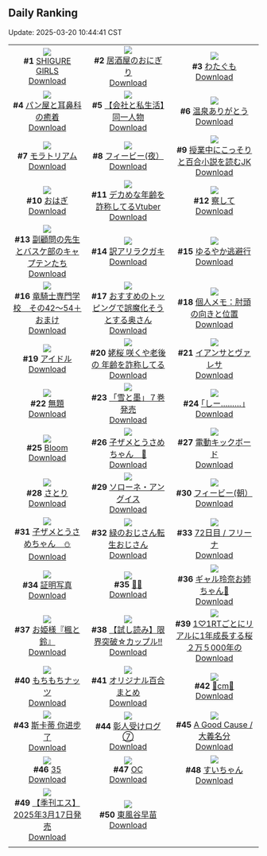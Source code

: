 ## Daily Ranking
Update: 2025-03-20 10:44:41 CST

|      |      |      |
| :----: | :----: | :----: |
| ![](https://i.pixiv.re/c/240x480/img-master/img/2025/03/17/00/01/29/128294117_p0_master1200.jpg)<br>**#1** [SHIGURE GIRLS](https://www.pixiv.net/artworks/128294117)<br>[Download](https://i.pixiv.re/img-original/img/2025/03/17/00/01/29/128294117_p0.jpg) | ![](https://i.pixiv.re/c/240x480/img-master/img/2025/03/17/07/30/05/128303070_p0_master1200.jpg)<br>**#2** [居酒屋のおにぎり](https://www.pixiv.net/artworks/128303070)<br>[Download](https://i.pixiv.re/img-original/img/2025/03/17/07/30/05/128303070_p0.jpg) | ![](https://i.pixiv.re/c/240x480/img-master/img/2025/03/18/00/00/02/128327182_p0_master1200.jpg)<br>**#3** [わたぐも](https://www.pixiv.net/artworks/128327182)<br>[Download](https://i.pixiv.re/img-original/img/2025/03/18/00/00/02/128327182_p0.jpg) |
| ![](https://i.pixiv.re/c/240x480/img-master/img/2025/03/17/21/04/43/128320421_p0_master1200.jpg)<br>**#4** [パン屋と耳鼻科の癒着](https://www.pixiv.net/artworks/128320421)<br>[Download](https://i.pixiv.re/img-original/img/2025/03/17/21/04/43/128320421_p0.jpg) | ![](https://i.pixiv.re/c/240x480/img-master/img/2025/03/18/12/00/19/128339916_p0_master1200.jpg)<br>**#5** [【会社と私生活】同一人物](https://www.pixiv.net/artworks/128339916)<br>[Download](https://i.pixiv.re/img-original/img/2025/03/18/12/00/19/128339916_p0.jpg) | ![](https://i.pixiv.re/c/240x480/img-master/img/2025/03/17/11/24/56/128294009_p0_master1200.jpg)<br>**#6** [温泉ありがとう](https://www.pixiv.net/artworks/128294009)<br>[Download](https://i.pixiv.re/img-original/img/2025/03/17/11/24/56/128294009_p0.jpg) |
| ![](https://i.pixiv.re/c/240x480/img-master/img/2025/03/18/00/00/01/128327174_p0_master1200.jpg)<br>**#7** [モラトリアム](https://www.pixiv.net/artworks/128327174)<br>[Download](https://i.pixiv.re/img-original/img/2025/03/18/00/00/01/128327174_p0.jpg) | ![](https://i.pixiv.re/c/240x480/img-master/img/2025/03/17/00/00/21/128293940_p0_master1200.jpg)<br>**#8** [フィービー(夜）](https://www.pixiv.net/artworks/128293940)<br>[Download](https://i.pixiv.re/img-original/img/2025/03/17/00/00/21/128293940_p0.jpg) | ![](https://i.pixiv.re/c/240x480/img-master/img/2025/03/17/21/17/28/128320876_p0_master1200.jpg)<br>**#9** [授業中にこっそりと百合小説を読むJK](https://www.pixiv.net/artworks/128320876)<br>[Download](https://i.pixiv.re/img-original/img/2025/03/17/21/17/28/128320876_p0.jpg) |
| ![](https://i.pixiv.re/c/240x480/img-master/img/2025/03/18/20/30/01/128351508_p0_master1200.jpg)<br>**#10** [おはぎ](https://www.pixiv.net/artworks/128351508)<br>[Download](https://i.pixiv.re/img-original/img/2025/03/18/20/30/01/128351508_p0.png) | ![](https://i.pixiv.re/c/240x480/img-master/img/2025/03/17/21/12/52/128320710_p0_master1200.jpg)<br>**#11** [デカめな年齢を詐称してるVtuber](https://www.pixiv.net/artworks/128320710)<br>[Download](https://i.pixiv.re/img-original/img/2025/03/17/21/12/52/128320710_p0.png) | ![](https://i.pixiv.re/c/240x480/img-master/img/2025/03/17/00/00/17/128293927_p0_master1200.jpg)<br>**#12** [察して](https://www.pixiv.net/artworks/128293927)<br>[Download](https://i.pixiv.re/img-original/img/2025/03/17/00/00/17/128293927_p0.jpg) |
| ![](https://i.pixiv.re/c/240x480/img-master/img/2025/03/18/20/41/37/128351924_p0_master1200.jpg)<br>**#13** [副顧問の先生とバスケ部のキャプテンたち](https://www.pixiv.net/artworks/128351924)<br>[Download](https://i.pixiv.re/img-original/img/2025/03/18/20/41/37/128351924_p0.jpg) | ![](https://i.pixiv.re/c/240x480/img-master/img/2025/03/18/08/11/10/128336387_p0_master1200.jpg)<br>**#14** [訳アリラクガキ](https://www.pixiv.net/artworks/128336387)<br>[Download](https://i.pixiv.re/img-original/img/2025/03/18/08/11/10/128336387_p0.jpg) | ![](https://i.pixiv.re/c/240x480/img-master/img/2025/03/18/16/44/32/128345038_p0_master1200.jpg)<br>**#15** [ゆるやか逃避行](https://www.pixiv.net/artworks/128345038)<br>[Download](https://i.pixiv.re/img-original/img/2025/03/18/16/44/32/128345038_p0.jpg) |
| ![](https://i.pixiv.re/c/240x480/img-master/img/2025/03/17/19/20/43/128316686_p0_master1200.jpg)<br>**#16** [竜騎士専門学校　その42～54＋おまけ](https://www.pixiv.net/artworks/128316686)<br>[Download](https://i.pixiv.re/img-original/img/2025/03/17/19/20/43/128316686_p0.jpg) | ![](https://i.pixiv.re/c/240x480/img-master/img/2025/03/17/00/03/16/128294267_p0_master1200.jpg)<br>**#17** [おすすめのトッピングで誤魔化そうとする奥さん](https://www.pixiv.net/artworks/128294267)<br>[Download](https://i.pixiv.re/img-original/img/2025/03/17/00/03/16/128294267_p0.jpg) | ![](https://i.pixiv.re/c/240x480/img-master/img/2025/03/18/06/00/04/128334496_p0_master1200.jpg)<br>**#18** [個人メモ：肘頭の向きと位置](https://www.pixiv.net/artworks/128334496)<br>[Download](https://i.pixiv.re/img-original/img/2025/03/18/06/00/04/128334496_p0.jpg) |
| ![](https://i.pixiv.re/c/240x480/img-master/img/2025/03/18/00/01/17/128327429_p0_master1200.jpg)<br>**#19** [アイドル](https://www.pixiv.net/artworks/128327429)<br>[Download](https://i.pixiv.re/img-original/img/2025/03/18/00/01/17/128327429_p0.jpg) | ![](https://i.pixiv.re/c/240x480/img-master/img/2025/03/18/21/00/25/128352644_p0_master1200.jpg)<br>**#20** [姥桜 咲くや老後の 年齢を詐称してる](https://www.pixiv.net/artworks/128352644)<br>[Download](https://i.pixiv.re/img-original/img/2025/03/18/21/00/25/128352644_p0.png) | ![](https://i.pixiv.re/c/240x480/img-master/img/2025/03/17/01/25/10/128297282_p0_master1200.jpg)<br>**#21** [イアンサとヴァレサ](https://www.pixiv.net/artworks/128297282)<br>[Download](https://i.pixiv.re/img-original/img/2025/03/17/01/25/10/128297282_p0.jpg) |
| ![](https://i.pixiv.re/c/240x480/img-master/img/2025/03/17/12/59/35/128308184_p0_master1200.jpg)<br>**#22** [無題](https://www.pixiv.net/artworks/128308184)<br>[Download](https://i.pixiv.re/img-original/img/2025/03/17/12/59/35/128308184_p0.png) | ![](https://i.pixiv.re/c/240x480/img-master/img/2025/03/17/18/42/41/128315439_p0_master1200.jpg)<br>**#23** [「雪と墨」７巻発売](https://www.pixiv.net/artworks/128315439)<br>[Download](https://i.pixiv.re/img-original/img/2025/03/17/18/42/41/128315439_p0.jpg) | ![](https://i.pixiv.re/c/240x480/img-master/img/2025/03/17/17/21/53/128313101_p0_master1200.jpg)<br>**#24** [｢しー………｣](https://www.pixiv.net/artworks/128313101)<br>[Download](https://i.pixiv.re/img-original/img/2025/03/17/17/21/53/128313101_p0.jpg) |
| ![](https://i.pixiv.re/c/240x480/img-master/img/2025/03/17/21/22/16/128321033_p0_master1200.jpg)<br>**#25** [Bloom](https://www.pixiv.net/artworks/128321033)<br>[Download](https://i.pixiv.re/img-original/img/2025/03/17/21/22/16/128321033_p0.jpg) | ![](https://i.pixiv.re/c/240x480/img-master/img/2025/03/18/00/40/23/128329075_p0_master1200.jpg)<br>**#26** [子ザメとうさめちゃん　🤧](https://www.pixiv.net/artworks/128329075)<br>[Download](https://i.pixiv.re/img-original/img/2025/03/18/00/40/23/128329075_p0.jpg) | ![](https://i.pixiv.re/c/240x480/img-master/img/2025/03/18/00/10/22/128327729_p0_master1200.jpg)<br>**#27** [電動キックボード](https://www.pixiv.net/artworks/128327729)<br>[Download](https://i.pixiv.re/img-original/img/2025/03/18/00/10/22/128327729_p0.jpg) |
| ![](https://i.pixiv.re/c/240x480/img-master/img/2025/03/17/07/04/16/128302696_p0_master1200.jpg)<br>**#28** [さとり](https://www.pixiv.net/artworks/128302696)<br>[Download](https://i.pixiv.re/img-original/img/2025/03/17/07/04/16/128302696_p0.jpg) | ![](https://i.pixiv.re/c/240x480/img-master/img/2025/03/17/02/12/05/128298482_p0_master1200.jpg)<br>**#29** [ソローネ・アングイス](https://www.pixiv.net/artworks/128298482)<br>[Download](https://i.pixiv.re/img-original/img/2025/03/17/02/12/05/128298482_p0.png) | ![](https://i.pixiv.re/c/240x480/img-master/img/2025/03/18/00/00/10/128327233_p0_master1200.jpg)<br>**#30** [フィービー(朝）](https://www.pixiv.net/artworks/128327233)<br>[Download](https://i.pixiv.re/img-original/img/2025/03/18/00/00/10/128327233_p0.jpg) |
| ![](https://i.pixiv.re/c/240x480/img-master/img/2025/03/17/00/56/28/128296409_p0_master1200.jpg)<br>**#31** [子ザメとうさめちゃん　⛄️](https://www.pixiv.net/artworks/128296409)<br>[Download](https://i.pixiv.re/img-original/img/2025/03/17/00/56/28/128296409_p0.jpg) | ![](https://i.pixiv.re/c/240x480/img-master/img/2025/03/18/23/21/46/128358205_p0_master1200.jpg)<br>**#32** [緑のおじさん転生おじさん](https://www.pixiv.net/artworks/128358205)<br>[Download](https://i.pixiv.re/img-original/img/2025/03/18/23/21/46/128358205_p0.jpg) | ![](https://i.pixiv.re/c/240x480/img-master/img/2025/03/17/23/53/18/128326905_p0_master1200.jpg)<br>**#33** [72日目 / フリーナ](https://www.pixiv.net/artworks/128326905)<br>[Download](https://i.pixiv.re/img-original/img/2025/03/17/23/53/18/128326905_p0.jpg) |
| ![](https://i.pixiv.re/c/240x480/img-master/img/2025/03/17/12/24/25/128307629_p0_master1200.jpg)<br>**#34** [証明写真](https://www.pixiv.net/artworks/128307629)<br>[Download](https://i.pixiv.re/img-original/img/2025/03/17/12/24/25/128307629_p0.png) | ![](https://i.pixiv.re/c/240x480/img-master/img/2025/03/18/00/00/12/128327253_p0_master1200.jpg)<br>**#35** [🤍💜](https://www.pixiv.net/artworks/128327253)<br>[Download](https://i.pixiv.re/img-original/img/2025/03/18/00/00/12/128327253_p0.png) | ![](https://i.pixiv.re/c/240x480/img-master/img/2025/03/17/14/10/42/128309405_p0_master1200.jpg)<br>**#36** [ギャル玲奈お姉ちゃん🤍](https://www.pixiv.net/artworks/128309405)<br>[Download](https://i.pixiv.re/img-original/img/2025/03/17/14/10/42/128309405_p0.jpg) |
| ![](https://i.pixiv.re/c/240x480/img-master/img/2025/03/17/19/44/10/128317354_p0_master1200.jpg)<br>**#37** [お姫様『楓と鈴』](https://www.pixiv.net/artworks/128317354)<br>[Download](https://i.pixiv.re/img-original/img/2025/03/17/19/44/10/128317354_p0.jpg) | ![](https://i.pixiv.re/c/240x480/img-master/img/2025/03/17/16/28/50/128311936_p0_master1200.jpg)<br>**#38** [【試し読み】限界突破☆カップル!!](https://www.pixiv.net/artworks/128311936)<br>[Download](https://i.pixiv.re/img-original/img/2025/03/17/16/28/50/128311936_p0.jpg) | ![](https://i.pixiv.re/c/240x480/img-master/img/2025/03/17/19/35/24/128317146_p0_master1200.jpg)<br>**#39** [1♡1RTごとにリアルに1年成長する桜 ２万５000年の](https://www.pixiv.net/artworks/128317146)<br>[Download](https://i.pixiv.re/img-original/img/2025/03/17/19/35/24/128317146_p0.jpg) |
| ![](https://i.pixiv.re/c/240x480/img-master/img/2025/03/17/14/28/35/128309715_p0_master1200.jpg)<br>**#40** [もちもちナッツ](https://www.pixiv.net/artworks/128309715)<br>[Download](https://i.pixiv.re/img-original/img/2025/03/17/14/28/35/128309715_p0.png) | ![](https://i.pixiv.re/c/240x480/img-master/img/2025/03/17/21/02/24/128320326_p0_master1200.jpg)<br>**#41** [オリジナル百合 まとめ](https://www.pixiv.net/artworks/128320326)<br>[Download](https://i.pixiv.re/img-original/img/2025/03/17/21/02/24/128320326_p0.jpg) | ![](https://i.pixiv.re/c/240x480/img-master/img/2025/03/17/20/48/04/128319678_p0_master1200.jpg)<br>**#42** [💞cm💞](https://www.pixiv.net/artworks/128319678)<br>[Download](https://i.pixiv.re/img-original/img/2025/03/17/20/48/04/128319678_p0.png) |
| ![](https://i.pixiv.re/c/240x480/img-master/img/2025/03/17/01/23/43/128297249_p0_master1200.jpg)<br>**#43** [斯卡蒂 你进步了](https://www.pixiv.net/artworks/128297249)<br>[Download](https://i.pixiv.re/img-original/img/2025/03/17/01/23/43/128297249_p0.jpg) | ![](https://i.pixiv.re/c/240x480/img-master/img/2025/03/18/20/46/46/128352096_p0_master1200.jpg)<br>**#44** [彰人受けログ⑦](https://www.pixiv.net/artworks/128352096)<br>[Download](https://i.pixiv.re/img-original/img/2025/03/18/20/46/46/128352096_p0.jpg) | ![](https://i.pixiv.re/c/240x480/img-master/img/2025/03/17/05/53/37/128301660_p0_master1200.jpg)<br>**#45** [A Good Cause / 大義名分](https://www.pixiv.net/artworks/128301660)<br>[Download](https://i.pixiv.re/img-original/img/2025/03/17/05/53/37/128301660_p0.png) |
| ![](https://i.pixiv.re/c/240x480/img-master/img/2025/03/17/18/20/17/128314794_p0_master1200.jpg)<br>**#46** [35](https://www.pixiv.net/artworks/128314794)<br>[Download](https://i.pixiv.re/img-original/img/2025/03/17/18/20/17/128314794_p0.jpg) | ![](https://i.pixiv.re/c/240x480/img-master/img/2025/03/18/00/00/33/128327337_p0_master1200.jpg)<br>**#47** [OC](https://www.pixiv.net/artworks/128327337)<br>[Download](https://i.pixiv.re/img-original/img/2025/03/18/00/00/33/128327337_p0.png) | ![](https://i.pixiv.re/c/240x480/img-master/img/2025/03/17/00/00/15/128293911_p0_master1200.jpg)<br>**#48** [すいちゃん](https://www.pixiv.net/artworks/128293911)<br>[Download](https://i.pixiv.re/img-original/img/2025/03/17/00/00/15/128293911_p0.jpg) |
| ![](https://i.pixiv.re/c/240x480/img-master/img/2025/03/17/08/41/31/128304129_p0_master1200.jpg)<br>**#49** [【季刊エス】2025年3月17日発売](https://www.pixiv.net/artworks/128304129)<br>[Download](https://i.pixiv.re/img-original/img/2025/03/17/08/41/31/128304129_p0.jpg) | ![](https://i.pixiv.re/c/240x480/img-master/img/2025/03/18/00/36/32/128328956_p0_master1200.jpg)<br>**#50** [東風谷早苗](https://www.pixiv.net/artworks/128328956)<br>[Download](https://i.pixiv.re/img-original/img/2025/03/18/00/36/32/128328956_p0.jpg) |
|      |
